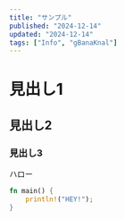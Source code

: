 ```yaml
---
title: "サンプル"
published: "2024-12-14"
updated: "2024-12-14"
tags: ["Info", "gBanaKnal"]
---
```


# 見出し1

## 見出し2

### 見出し3

ハロー

```rust
fn main() {
    println!("HEY!");
}
```
